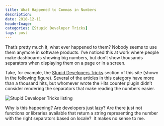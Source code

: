 ```yaml
---
title: What Happened to Commas in Numbers
description: 
date: 2018-12-11
headerImage: 
categories: [Stupid Developer Tricks]
tags: post
---
```


That’s pretty much it, what ever happened to them? Nobody seems to use them anymore in software products. I’ve noticed this at work where people make dashboards showing big numbers, but don’t show thousands separators when displaying them on a page or in a screen.

Take, for example, the [Stupid Developers Tricks](https://johnwargo.com/posts/stupid-developer-tricks/) section of this site (shown in the following figure). Several of the articles in this category have more than a thousand hits, but whomever wrote the Hits counter plugin didn’t consider rendering the separators that make reading the numbers easier.

![Stupid Developer Tricks listing](/images/stories/2018/stupid-developer-tricks-listing.png)

Why is this happening? Are developers just lazy? Are there just not functions or libraries available that return a string representing the number with the right separators based on locale?  It makes no sense to me.